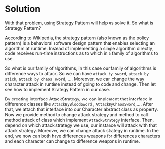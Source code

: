 # Solution

With that problem, using Strategy Pattern will help us solve it. So what is Strategy Pattern?

According to Wikipedia, the strategy pattern (also known as the policy pattern) is a behavioral software design pattern
that enables selecting an algorithm at runtime. Instead of implementing a single algorithm directly, code receives
run-time instructions as to which in a family of algorithms to use.

So what is our family of algorithms, in this case our family of algorithms is difference ways to attack. So we can
have `attack by sword`, `attack by stick`, `attack by chaos sword`, .... Moreover, we can change the way character
attack in runtime instead of going to code and change. Then let see how to implement Strategy Pattern in our case.

By creating interface AttackStrategy, we can implement that interface in difference classes like `AttackByBloodSword`
, `AttackByChaosSword`,.... After that, we attach that interface into our Character abstract class as property. Now we
provide method to change attack strategy and method to call method attack of class which implement `AttackStrategy`
interface. Then, depend on which attack strategy we use, our instance will attack with that attack strategy. Moreover,
we can change attack strategy in runtime. In the end, we now can both have differences weapons for differences
characters and each character can change to difference weapons in runtime.
